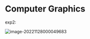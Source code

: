 # Computer Graphics

exp2:

![image-20221128000049683](C:\Users\Wht\AppData\Roaming\Typora\typora-user-images\image-20221128000049683.png)
